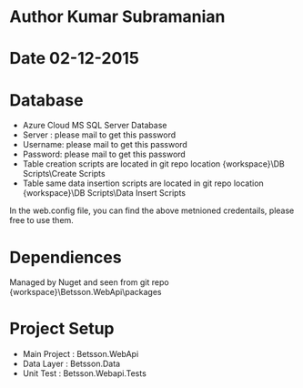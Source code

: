 # Author Kumar Subramanian 
# Date  02-12-2015

# Database # 

* Azure Cloud MS SQL Server Database  
* Server :  please mail to get this password
* Username: please mail to get this password
* Password: please mail to get this password
* Table creation scripts are located in git repo location {workspace}\DB Scripts\Create Scripts 
* Table same data insertion scripts are located in git repo location {workspace}\DB Scripts\Data Insert Scripts 

In the web.config file, you can find the above metnioned credentails, please free to use them.

# Dependiences # 
 Managed by Nuget and seen from git repo {workspace}\\Betsson.WebApi\packages

# Project Setup #

- Main Project : Betsson.WebApi
- Data Layer   : Betsson.Data
- Unit Test    : Betsson.Webapi.Tests
